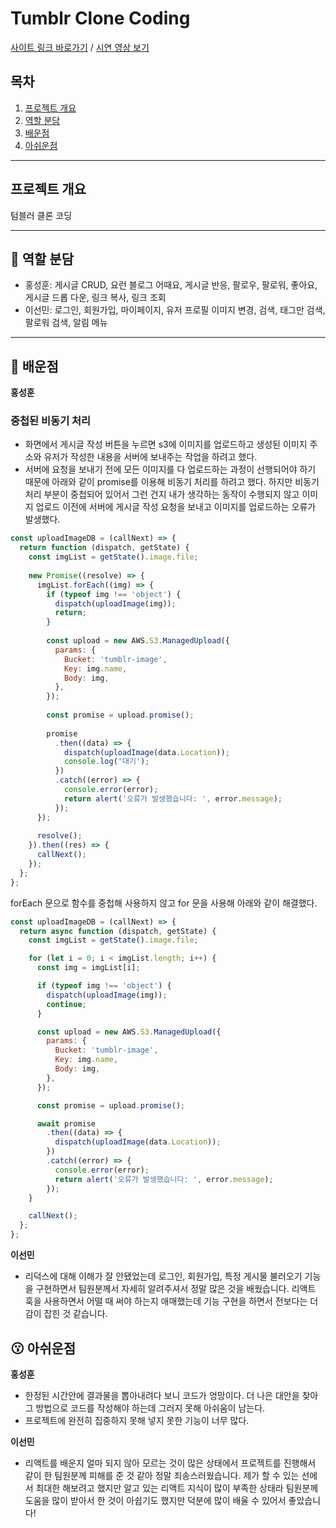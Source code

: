 # Tumblr Clone Coding

[사이트 링크 바로가기](http://tumblrclone.shop/) / [시연 영상 보기](https://www.youtube.com/watch?v=_s1qihwIG6A)

## 목차

1. [프로젝트 개요](#프로젝트-개요)
2. [역할 분담](#-역할-분담)
3. [배운점](#-배운점)
4. [아쉬운점](#-아쉬운점)

***

## 프로젝트 개요

텀블러 클론 코딩

***

## 💪 역할 분담

- 홍성훈: 게시글 CRUD, 요런 블로그 어때요, 게시글 반응, 팔로우, 팔로워, 좋아요, 게시글 드롭 다운, 링크 복사, 링크 조회
- 이선민: 로그인, 회원가입, 마이페이지, 유저 프로필 이미지 변경, 검색, 태그만 검색, 팔로워 검색, 알림 메뉴

***

## 🔎 배운점

**홍성훈**

### 중첩된 비동기 처리

- 화면에서 게시글 작성 버튼을 누르면 s3에 이미지를 업로드하고 생성된 이미지 주소와 유저가 작성한 내용을 서버에 보내주는 작업을 하려고 했다.
- 서버에 요청을 보내기 전에 모든 이미지를 다 업로드하는 과정이 선행되어야 하기 때문에 아래와 같이 promise를 이용해 비동기 처리를 하려고 했다. 하지만 비동기 처리 부분이 중첩되어 있어서 그런 건지 내가 생각하는 동작이 수행되지 않고 이미지 업로드 이전에 서버에 게시글 작성 요청을 보내고 이미지를 업로드하는 오류가 발생했다.

```javascript
const uploadImageDB = (callNext) => {
  return function (dispatch, getState) {
    const imgList = getState().image.file;
    
    new Promise((resolve) => {
      imgList.forEach((img) => {
        if (typeof img !== 'object') {
          dispatch(uploadImage(img));
          return;
        }
        
        const upload = new AWS.S3.ManagedUpload({
          params: {
            Bucket: 'tumblr-image',
            Key: img.name,
            Body: img,
          },
        });
        
        const promise = upload.promise();
        
        promise
          .then((data) => {
            dispatch(uploadImage(data.Location));
            console.log('대기');
          })
          .catch((error) => {
            console.error(error);
            return alert('오류가 발생했습니다: ', error.message);
          });
      });
      
      resolve();
    }).then((res) => {
      callNext();
    });
  };
};
```

forEach 문으로 함수를 중첩해 사용하지 않고 for 문을 사용해 아래와 같이 해결했다.

```javascript
const uploadImageDB = (callNext) => {
  return async function (dispatch, getState) {
    const imgList = getState().image.file;

    for (let i = 0; i < imgList.length; i++) {
      const img = imgList[i];

      if (typeof img !== 'object') {
        dispatch(uploadImage(img));
        continue;
      }

      const upload = new AWS.S3.ManagedUpload({
        params: {
          Bucket: 'tumblr-image',
          Key: img.name,
          Body: img,
        },
      });

      const promise = upload.promise();

      await promise
        .then((data) => {
          dispatch(uploadImage(data.Location));
        })
        .catch((error) => {
          console.error(error);
          return alert('오류가 발생했습니다: ', error.message);
        });
    }

    callNext();
  };
};
```

**이선민**

- 리덕스에 대해 이해가 잘 안됐었는데 로그인, 회원가입, 특정 게시물 불러오기 기능을 구현하면서 팀원분께서 자세히 알려주셔서 정말 많은 것을 배웠습니다. 리액트 훅을 사용하면서 어떨 때 써야 하는지 애매했는데 기능 구현을 하면서 전보다는 더 감이 잡힌 것 같습니다.

## 😗 아쉬운점

**홍성훈**

- 한정된 시간안에 결과물을 뽑아내려다 보니 코드가 엉망이다. 더 나은 대안을 찾아 그 방법으로 코드를 작성해야 하는데 그러지 못해 아쉬움이 남는다.
- 프로젝트에 완전히 집중하지 못해 넣지 못한 기능이 너무 많다.

**이선민**

- 리액트를 배운지 얼마 되지 않아 모르는 것이 많은 상태에서 프로젝트를 진행해서 같이 한 팀원분께 피해를 준 것 같아 정말 죄송스러웠습니다. 제가 할 수 있는 선에서 최대한 해보려고 했지만 알고 있는 리액트 지식이 많이 부족한 상태라 팀원분께 도움을 많이 받아서 한 것이 아쉽기도 했지만 덕분에 많이 배울 수 있어서 좋았습니다!
